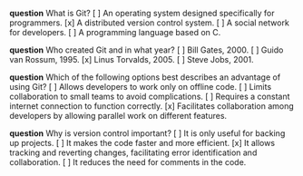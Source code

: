 **question** What is Git?
[ ] An operating system designed specifically for programmers.
[x] A distributed version control system.
[ ] A social network for developers.
[ ] A programming language based on C.

**question** Who created Git and in what year?
[ ] Bill Gates, 2000.
[ ] Guido van Rossum, 1995.
[x] Linus Torvalds, 2005.
[ ] Steve Jobs, 2001.

**question** Which of the following options best describes an advantage of using Git?
[ ] Allows developers to work only on offline code.
[ ] Limits collaboration to small teams to avoid complications.
[ ] Requires a constant internet connection to function correctly.
[x] Facilitates collaboration among developers by allowing parallel work on different features.

**question** Why is version control important?
[ ] It is only useful for backing up projects.
[ ] It makes the code faster and more efficient.
[x] It allows tracking and reverting changes, facilitating error identification and collaboration.
[ ] It reduces the need for comments in the code.